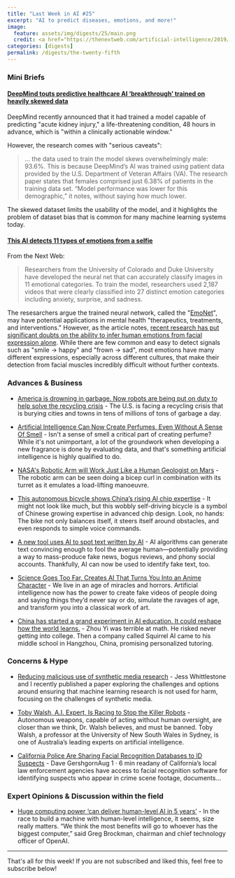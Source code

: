 ```yaml
---
title: "Last Week in AI #25"
excerpt: "AI to predict diseases, emotions, and more!"
image: 
  feature: assets/img/digests/25/main.png
  credit: <a href="https://thenextweb.com/artificial-intelligence/2019/07/30/this-ai-detects-11-types-of-emotions-from-a-selfie/"> Ivan Mehta / The Next Web
categories: [digests]
permalink: /digests/the-twenty-fifth
---
```


### Mini Briefs

#### [DeepMind touts predictive healthcare AI ‘breakthrough’ trained on heavily skewed data](https://techcrunch.com/2019/07/31/deepmind-touts-predictive-healthcare-ai-breakthrough-trained-on-heavily-skewed-data/)

DeepMind recently announced that it had trained a model capable of predicting "acute kidney injury," a life-threatening condition, 48 hours in advance, which is "within a clinically actionable window."

However, the research comes with "serious caveats":
>... the data used to train the model skews overwhelmingly male: 93.6%. This is because DeepMind’s AI was trained using patient data provided by the U.S. Department of Veteran Affairs (VA). 
The research paper states that females comprised just 6.38% of patients in the training data set. “Model performance was lower for this demographic,” it notes, without saying how much lower. 

The skewed dataset limits the usability of the model, and it highlights the problem of dataset bias that is common for many machine learning systems today.

#### [This AI detects 11 types of emotions from a selfie](https://thenextweb.com/artificial-intelligence/2019/07/30/this-ai-detects-11-types-of-emotions-from-a-selfie/)

From the Next Web:

> Researchers from the University of Colorado and Duke University have developed the neural net that can accurately classify images in 11 emotional categories. To train the model, researchers used 2,187 videos that were clearly classified into 27 distinct emotion categories including anxiety, surprise, and sadness. 

The resesarchers argue the trained neural network, called the "[EmoNet](https://advances.sciencemag.org/content/5/7/eaaw4358)", may have potential applications in mental health "therapeutics, treatments, and interventions." However, as the article notes, [recent research has put significant doubts on the ability to infer human emotions from facial expression alone](https://journals.sagepub.com/eprint/SAUES8UM69EN8TSMUGF9/full). While there are few common and easy to detect signals such as "smile -> happy" and "frown -> sad", most emotions have many different expressions, especially across different cultures, that make their detection from facial muscles incredibly difficult without further contexts.

### Advances & Business

* [America is drowning in garbage. Now robots are being put on duty to help solve the recycling crisis](https://www.cnbc.com/2019/07/26/meet-the-robots-being-used-to-help-solve-americas-recycling-crisis.html) - The U.S. is facing a recycling crisis that is burying cities and towns in tens of millions of tons of garbage a day.

* [Artificial Intelligence Can Now Create Perfumes, Even Without A Sense Of Smell](https://www.forbes.com/sites/bernardmarr/2019/07/29/artificial-intelligence-can-now-create-perfumes-even-without-a-sense-of-smell/) - Isn't a sense of smell a critical part of creating perfume? While it's not unimportant, a lot of the groundwork when developing a new fragrance is done by evaluating data, and that's something artificial intelligence is highly qualified to do.

* [NASA's Robotic Arm will Work Just Like a Human Geologist on Mars](https://www.news18.com/news/tech/nasas-robotic-arm-will-work-just-like-a-human-geologist-on-mars-2250789.html) - The robotic arm can be seen doing a bicep curl in combination with its turret as it emulates a load-lifting manoeuvre.

* [This autonomous bicycle shows China’s rising AI chip expertise](https://www.technologyreview.com/f/614042/this-autonomous-bicycle-shows-chinas-rising-ai-chip-expertise/) - It might not look like much, but this wobbly self-driving bicycle is a symbol of Chinese growing expertise in advanced chip design. Look, no hands: The bike not only balances itself, it steers itself around obstacles, and even responds to simple voice commands.

* [A new tool uses AI to spot text written by AI](https://www.technologyreview.com/f/614021/a-new-tool-uses-ai-to-spot-text-written-by-ai/) - AI algorithms can generate text convincing enough to fool the average human—potentially providing a way to mass-produce fake news, bogus reviews, and phony social accounts. Thankfully, AI can now be used to identify fake text, too.

* [Science Goes Too Far, Creates AI That Turns You Into an Anime Character](https://www.vice.com/en_us/article/evjgda/this-ai-turns-you-into-an-anime-character) - We live in an age of miracles and horrors. Artificial intelligence now has the power to create fake videos of people doing and saying things they’d never say or do, simulate the ravages of age, and transform you into a classical work of art.

* [China has started a grand experiment in AI education. It could reshape how the world learns.](https://www.technologyreview.com/s/614057/china-squirrel-has-started-a-grand-experiment-in-ai-education-it-could-reshape-how-the/) - Zhou Yi was terrible at math. He risked never getting into college. Then a company called Squirrel AI came to his middle school in Hangzhou, China, promising personalized tutoring.

### Concerns & Hype

* [Reducing malicious use of synthetic media research](https://medium.com/@aviv/reducing-malicious-use-of-synthetic-media-research-9def6ab81aaf) - Jess Whittlestone and I recently published a paper exploring the challenges and options around ensuring that machine learning research is not used for harm, focusing on the challenges of synthetic media.

* [Toby Walsh, A.I. Expert, Is Racing to Stop the Killer Robots](https://www.nytimes.com/2019/07/30/science/autonomous-weapons-artificial-intelligence.html) - Autonomous weapons, capable of acting without human oversight, are closer than we think, Dr. Walsh believes, and must be banned. Toby Walsh, a professor at the University of New South Wales in Sydney, is one of Australia’s leading experts on artificial intelligence.

* [California Police Are Sharing Facial Recognition Databases to ID Suspects](https://onezero.medium.com/california-police-are-sharing-facial-recognition-databases-to-id-suspects-3317726d31ad) - Dave GershgornAug 1 · 6 min readany of California’s local law enforcement agencies have access to facial recognition software for identifying suspects who appear in crime scene footage, documents…

### Expert Opinions & Discussion within the field
* [Huge computing power ‘can deliver human-level AI in 5 years’](https://www.ft.com/content/c96e43be-b4df-11e9-8cb2-799a3a8cf37b) -  In the race to build a machine with human-level intelligence, it seems, size really matters. “We think the most benefits will go to whoever has the biggest computer,” said Greg Brockman, chairman and chief technology officer of OpenAI.

<hr>

That's all for this week! If you are not subscribed and liked this, feel free to subscribe below!
